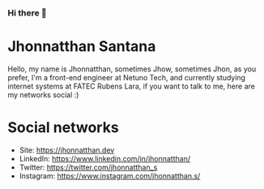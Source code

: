 ### Hi there 👋
# Jhonnatthan Santana

Hello, my name is Jhonnatthan, sometimes Jhow, sometimes Jhon, as you prefer, I'm a front-end engineer at Netuno Tech, and currently studying internet systems at FATEC Rubens Lara, if you want to talk to me, here are my networks social :)

#  Social networks

- Site: https://jhonnatthan.dev
- LinkedIn: https://www.linkedin.com/in/jhonnatthan/
- Twitter: https://twitter.com/jhonnatthan_s
- Instagram: https://www.instagram.com/jhonnatthan.s/

<!--
**jhonnatthan/jhonnatthan** is a ✨ _special_ ✨ repository because its `README.md` (this file) appears on your GitHub profile.

Here are some ideas to get you started:

- 🔭 I’m currently working on ...
- 🌱 I’m currently learning ...
- 👯 I’m looking to collaborate on ...
- 🤔 I’m looking for help with ...
- 💬 Ask me about ...
- 📫 How to reach me: ...
- 😄 Pronouns: ...
- ⚡ Fun fact: ...
-->
